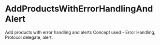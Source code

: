 # AddProductsWithErrorHandlingAndAlert
 Add products with error handling and alerts
 Concept used - Error Handling, Protocol delegate, alert.
